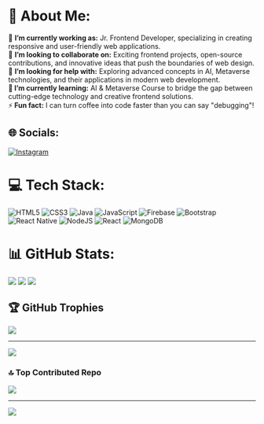 # 💫 About Me:
🔭 <b>I’m currently working as:</b> Jr. Frontend Developer, specializing in creating responsive and user-friendly web applications.<br>👯 <b>I’m looking to collaborate on:</b> Exciting frontend projects, open-source contributions, and innovative ideas that push the boundaries of web design.<br>🤝 <b>I’m looking for help with:</b> Exploring advanced concepts in AI, Metaverse technologies, and their applications in modern web development.<br>🌱<b> I’m currently learning:</b> AI & Metaverse Course to bridge the gap between cutting-edge technology and creative frontend solutions.<br>⚡<b> Fun fact:</b> I can turn coffee into code faster than you can say "debugging"! <br>


## 🌐 Socials:
[![Instagram](https://img.shields.io/badge/Instagram-%23E4405F.svg?logo=Instagram&logoColor=white)](https://instagram.com/ayansheikh9800) 

# 💻 Tech Stack:
![HTML5](https://img.shields.io/badge/html5-%23E34F26.svg?style=flat&logo=html5&logoColor=white) ![CSS3](https://img.shields.io/badge/css3-%231572B6.svg?style=flat&logo=css3&logoColor=white) ![Java](https://img.shields.io/badge/java-%23ED8B00.svg?style=flat&logo=java&logoColor=white) ![JavaScript](https://img.shields.io/badge/javascript-%23323330.svg?style=flat&logo=javascript&logoColor=%23F7DF1E) ![Firebase](https://img.shields.io/badge/firebase-%23039BE5.svg?style=flat&logo=firebase) ![Bootstrap](https://img.shields.io/badge/bootstrap-%23563D7C.svg?style=flat&logo=bootstrap&logoColor=white) ![React Native](https://img.shields.io/badge/react_native-%2320232a.svg?style=flat&logo=react&logoColor=%2361DAFB) ![NodeJS](https://img.shields.io/badge/node.js-6DA55F?style=flat&logo=node.js&logoColor=white) ![React](https://img.shields.io/badge/react-%2320232a.svg?style=flat&logo=react&logoColor=%2361DAFB) ![MongoDB](https://img.shields.io/badge/MongoDB-%234ea94b.svg?style=flat&logo=mongodb&logoColor=white)
# 📊 GitHub Stats:
![](https://github-readme-stats.vercel.app/api?username=ayansheikh6600&theme=default&hide_border=false&include_all_commits=true&count_private=false)
![](https://github-readme-stats.vercel.app/api/top-langs/?username=ayansheikh6600&theme=default&hide_border=false&include_all_commits=true&count_private=false&layout=compact)
![](https://github-readme-streak-stats.herokuapp.com/?user=ayansheikh6600&theme=default&hide_border=false)<br/>


## 🏆 GitHub Trophies
![](https://github-profile-trophy.vercel.app/?username=ayansheikh6600&theme=oldie&no-frame=false&no-bg=true&margin-w=4)

---
[![](https://visitcount.itsvg.in/api?id=ayansheikh6600&icon=0&color=0)](https://visitcount.itsvg.in)

<!-- Proudly created with GPRM ( https://gprm.itsvg.in ) -->

### 🔝 Top Contributed Repo
![](https://github-contributor-stats.vercel.app/api?username=ayansheikh6600&limit=5&theme=dark&combine_all_yearly_contributions=true)

---
[![](https://visitcount.itsvg.in/api?id=ayansheikh6600&icon=0&color=0)](https://visitcount.itsvg.in)

<!-- Proudly created with GPRM ( https://gprm.itsvg.in ) -->



